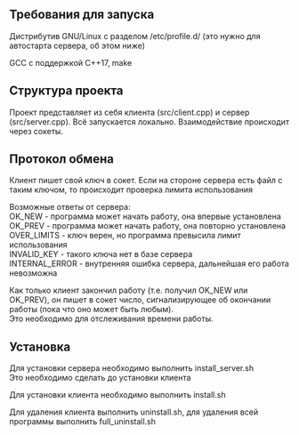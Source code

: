 ## Требования для запуска

Дистрибутив GNU/Linux с разделом /etc/profile.d/ (это нужно для автостарта сервера, об этом ниже)

GCC с поддержкой C++17, make

## Структура проекта

Проект представляет из себя клиента (src/client.cpp) и сервер (src/server.cpp). Всё запускается локально. Взаимодействие происходит через сокеты.

## Протокол обмена

Клиент пишет свой ключ в сокет. Если на стороне сервера есть файл с таким ключом, то происходит проверка лимита использования

Возможные ответы от сервера:  
OK_NEW - программа может начать работу, она впервые установлена  
OK_PREV - программа может начать работу, она повторно установлена  
OVER_LIMITS - ключ верен, но программа превысила лимит использования  
INVALID_KEY - такого ключа нет в базе сервера  
INTERNAL_ERROR - внутренняя ошибка сервера, дальнейшая его работа невозможна

Как только клиент закончил работу (т.е. получил OK_NEW или OK_PREV), он пишет в сокет число, сигнализирующее об окончании работы (пока что оно может быть любым).  
Это необходимо для отслеживания времени работы.

## Установка

Для установки сервера необходимо выполнить install_server.sh  
Это необходимо сделать до установки клиента

Для установки клиента необходимо выполнить install.sh

Для удаления клиента выполнить uninstall.sh, для удаления всей программы выполнить full_uninstall.sh